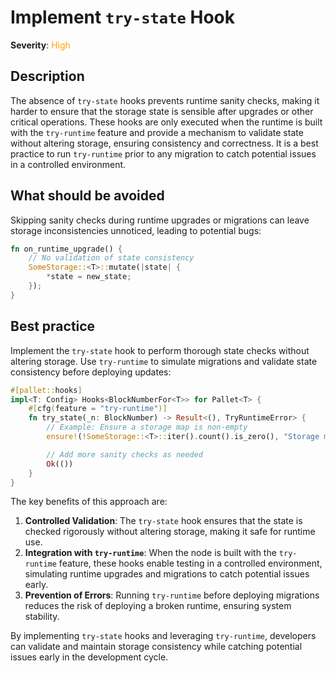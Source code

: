 # Implement `try-state` Hook

**Severity**: <span style="color:orange;">High</span>

## Description

The absence of `try-state` hooks prevents runtime sanity checks, making it harder to ensure that the storage state is
sensible after upgrades or other critical operations. These hooks are only executed when the runtime is built with the
`try-runtime` feature and provide a mechanism to validate state without altering storage, ensuring consistency and
correctness. It is a best practice to run `try-runtime` prior to any migration to catch potential issues in a controlled
environment.

## What should be avoided

Skipping sanity checks during runtime upgrades or migrations can leave storage inconsistencies unnoticed, leading to
potential bugs:

```rust
fn on_runtime_upgrade() {
    // No validation of state consistency
    SomeStorage::<T>::mutate(|state| {
        *state = new_state;
    });
}
```

## Best practice

Implement the `try-state` hook to perform thorough state checks without altering storage. Use `try-runtime` to simulate
migrations and validate state consistency before deploying updates:

```rust
#[pallet::hooks]
impl<T: Config> Hooks<BlockNumberFor<T>> for Pallet<T> {
    #[cfg(feature = "try-runtime")]
    fn try_state(_n: BlockNumber) -> Result<(), TryRuntimeError> {
        // Example: Ensure a storage map is non-empty
        ensure!(!SomeStorage::<T>::iter().count().is_zero(), "Storage map is empty");

        // Add more sanity checks as needed
        Ok(())
    }
}
```

The key benefits of this approach are:

1. **Controlled Validation**: The `try-state` hook ensures that the state is checked rigorously without altering
   storage, making it safe for runtime use.
2. **Integration with `try-runtime`**: When the node is built with the `try-runtime` feature, these hooks enable testing
   in a controlled environment, simulating runtime upgrades and migrations to catch potential issues early.
3. **Prevention of Errors**: Running `try-runtime` before deploying migrations reduces the risk of deploying a broken
   runtime, ensuring system stability.

By implementing `try-state` hooks and leveraging `try-runtime`, developers can validate and maintain storage consistency
while catching potential issues early in the development cycle.
